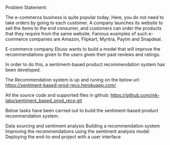 Problem Statement:

The e-commerce business is quite popular today. Here, you do not need to take orders by going to each customer. A company launches its website to sell the items to the end consumer, and customers can order the products that they require from the same website. Famous examples of such e-commerce companies are Amazon, Flipkart, Myntra, Paytm and Snapdeal.

E-commerce company Ebuss wants to build a model that will improve the recommendations given to the users given their past reviews and ratings.

In order to do this, a sentiment-based product recommendation system has been developed. 

The Recommendation system is up and runing on the below url:
https://sentiment-based-prod-reco.herokuapp.com/

All the source code and supported files in github: https://github.com/mk-labs/sentiment_based_prod_reco.git

 
Below tasks have been carried out to build the sentiment-based product recommendation system:

Data sourcing and sentiment analysis
Building a recommendation system
Improving the recommendations using the sentiment analysis model
Deploying the end-to-end project with a user interface
 

